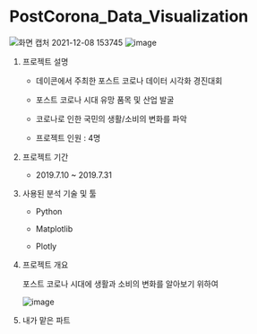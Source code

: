 # PostCorona_Data_Visualization

![화면 캡처 2021-12-08 153745](https://user-images.githubusercontent.com/64826099/145160996-343dcbcd-0064-49f3-a1f2-1a27c549a59e.png)
![image](https://user-images.githubusercontent.com/64826099/145160766-59b26bba-fc88-47cb-b80e-72abf59e9197.png)

1. 프로젝트 설명
   
   - 데이콘에서 주최한 포스트 코로나 데이터 시각화 경진대회
   
   - 포스트 코로나 시대 유망 품목 및 산업 발굴 
   
   - 코로나로 인한 국민의 생활/소비의 변화를 파악
   
   - 프로젝트 인원 : 4명

2. 프로젝트 기간
   
   - 2019.7.10 ~ 2019.7.31

3. 사용된 분석 기술 및 툴
   
   - Python
   
   - Matplotlib
   
   - Plotly

4. 프로젝트 개요
   
   포스트 코로나 시대에 생활과 소비의 변화를 알아보기 위하여
   
   ![image](https://user-images.githubusercontent.com/64826099/145248677-78455032-eb34-4886-a2b4-314fce95ba02.png)


5. 내가 맡은 파트
